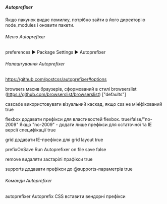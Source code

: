 ##### Autoprefixer

Якщо пакунок видає помилку, потрібно зайти в його директорію node_modules і
оновити пакети.


###### Меню Autoprefixer

preferences ▶ Package Settings ▶ Autoprefixer


###### Налаштування Autoprefixer

https://github.com/postcss/autoprefixer#options

browsers     масив браузерів, сформований в стилі browserslist
             (https://github.com/browserslist/browserslist)
             ["defaults"]

cascade      використовувати візуальний каскад, якщо css не мініфікований
             true

flexbox      додавати префікси для властивостей flexbox. true/false/"no-2009"
             Якщо "no-2009" - додати лише префікси для остаточної та IE версії
             специфікації
             true

grid         додавати IE-префікси для grid layout
             true

prefixOnSave Run Autoprefixer on file save
             false

remove       видаляти застарілі прафікси
             true

supports     додавати префікси до @supports-параметрів
             true


###### Команди Autoprefixer

autoprefixer Autoprefix CSS
             вставити вендорні префікси

